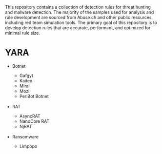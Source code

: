 This repository contains a collection of detection rules for threat hunting and malware detection. The majority of the samples used for analysis and rule development are sourced from Abuse.ch and other public resources, including red team simulation tools. The primary goal of this repository is to develop detection rules that are accurate, performant, and optimized for minimal rule size.

<h1>YARA</h1>

<ul>
    <li>Botnet</li>
    <ul>
        <li>Gafgyt</li>
        <li>Kaiten</li>
        <li>Mirai</li>
        <li>Mozi</li>
        <li>PerlBot Botnet</li>
    </ul>
    <br>
    <li>RAT</li>
    <ul>
        <li>AsyncRAT</li>
        <li>NanoCore RAT</li>
        <li>NjRAT</li>
    </ul>
    <br>
    <li>Ransomware</li>
    <ul>
        <li>Limpopo</li>
    </ul>
</ul>
